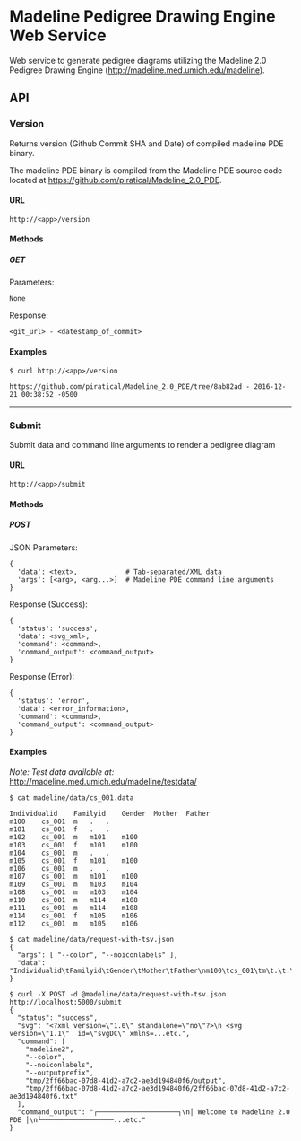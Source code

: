 # Madeline Pedigree Drawing Engine Web Service

Web service to generate pedigree diagrams utilizing the
Madeline 2.0 Pedigree Drawing Engine (http://madeline.med.umich.edu/madeline).

## API

### Version

Returns version (Github Commit SHA and Date) of compiled madeline PDE binary.

The madeline PDE binary is compiled from the Madeline PDE source code
located at https://github.com/piratical/Madeline_2.0_PDE.

#### URL

`http://<app>/version`

#### Methods

##### GET

Parameters:

    None

Response:

    <git_url> - <datestamp_of_commit>

#### Examples

    $ curl http://<app>/version

    https://github.com/piratical/Madeline_2.0_PDE/tree/8ab82ad - 2016-12-21 00:38:52 -0500

---

### Submit

Submit data and command line arguments to render a pedigree diagram

#### URL

    http://<app>/submit

#### Methods

##### POST

JSON Parameters:

    {
      'data': <text>,            # Tab-separated/XML data
      'args': [<arg>, <arg...>]  # Madeline PDE command line arguments
    }

Response (Success):

    {
      'status': 'success',
      'data': <svg_xml>,
      'command': <command>,
      'command_output': <command_output>
    }

Response (Error):

    {
      'status': 'error',
      'data': <error_information>,
      'command': <command>,
      'command_output': <command_output>
    }

#### Examples

*Note: Test data available at:* http://madeline.med.umich.edu/madeline/testdata/

    $ cat madeline/data/cs_001.data

    Individualid	Familyid	Gender	Mother	Father
    m100	cs_001	m	.	.
    m101	cs_001	f	.	.
    m102	cs_001	m	m101	m100
    m103	cs_001	f	m101	m100
    m104	cs_001	m	.	.
    m105	cs_001	f	m101	m100
    m106	cs_001	m	.	.
    m107	cs_001	m	m101	m100
    m109	cs_001	m	m103	m104
    m108	cs_001	m	m103	m104
    m110	cs_001	m	m114	m108
    m111	cs_001	m	m114	m108
    m114	cs_001	f	m105	m106
    m112	cs_001	m	m105	m106

    $ cat madeline/data/request-with-tsv.json
    {
      "args": [ "--color", "--noiconlabels" ],
      "data": "Individualid\tFamilyid\tGender\tMother\tFather\nm100\tcs_001\tm\t.\t.\nm101\tcs_001\tf\t...etc."
    }

    $ curl -X POST -d @madeline/data/request-with-tsv.json http://localhost:5000/submit
    {
      "status": "success",
      "svg": "<?xml version=\"1.0\" standalone=\"no\"?>\n <svg version=\"1.1\"  id=\"svgDC\" xmlns=...etc.",
      "command": [
        "madeline2",
        "--color",
        "--noiconlabels",
        "--outputprefix",
        "tmp/2ff66bac-07d8-41d2-a7c2-ae3d194840f6/output",
        "tmp/2ff66bac-07d8-41d2-a7c2-ae3d194840f6/2ff66bac-07d8-41d2-a7c2-ae3d194840f6.txt"
      ],
      "command_output": "┌────────────────────┐\n│ Welcome to Madeline 2.0 PDE │\n└──────────────────...etc."
    }

